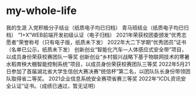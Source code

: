 # my-whole-life
我的生涯
入党积极分子结业（纸质电子均已归档）
青马班结业（纸质电子均已归档）
“1+X”WEB前端开发初级认证（电子归档）
2021年荣获校团委颁发“优秀志愿者”荣誉称号（只有电子版，纸质未下发）
2022年大二下学期“优秀团员”证书（名单已公示，纸质未下发）
创新创业“智能化汽车—人体感应式安全带”项目，以成员身份荣获校赛团队一等奖
创新创业“乡村振兴战略下基于物联网技术的寒暑水稻育秧大棚智能控制系统”项目，以成员身份荣获校赛团队三等奖
2022年5月21日参加了首届湖北省大学生信创大赛决赛“统信杯”第二名，以团队队长身份带领团队取得省二等奖。
2021企业信息系统安全赛项省赛三等奖
2022年“ICDL资讯安全认证”证书。（成绩已通过，暂无证明）
